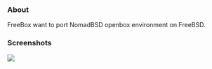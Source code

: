 ### About

FreeBox want to port NomadBSD openbox environment on FreeBSD.

### Screenshots
![](http://nomadbsd.org/screenshots/nomadbsd-1.3-RC1-ss1.png)
